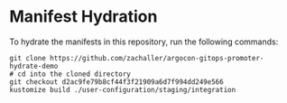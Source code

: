 # Manifest Hydration

To hydrate the manifests in this repository, run the following commands:

```shell
git clone https://github.com/zachaller/argocon-gitops-promoter-hydrate-demo
# cd into the cloned directory
git checkout d2ac9fe79b8cf44f3f21909a6d7f994dd249e566
kustomize build ./user-configuration/staging/integration
```

